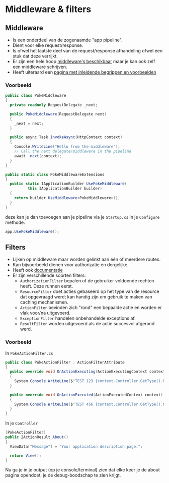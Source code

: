 # Middleware & filters

## Middleware

* Is een onderdeel van de zogenaamde "app pipeline".
* Dient voor elke request/response.
* Is ofwel het laatste deel van de request/response afhandeling ofwel een stuk dat deze verrijkt.
* Er zijn een hele hoop [middleware's beschikbaar](https://docs.microsoft.com/en-us/aspnet/core/fundamentals/middleware/?view=aspnetcore-2.1#built-in-middleware) maar je kan ook zelf een middleware schrijven.
* Heeft uiteraard een [pagina met inleidende begrippen en voorbeelden](https://docs.microsoft.com/en-us/aspnet/core/fundamentals/middleware/?view=aspnetcore-2.1)

### Voorbeeld
```csharp
public class PokeMiddleware
{
  private readonly RequestDelegate _next;

  public PokeMiddleware(RequestDelegate next)
  {
    _next = next;
  }

  public async Task InvokeAsync(HttpContext context)
  {
    Console.WriteLine("Hello from the middleware");
    // Call the next delegate/middleware in the pipeline
    await _next(context);
  }
}

public static class PokeMiddlewareExtensions
{
  public static IApplicationBuilder UsePokeMiddleware(
          this IApplicationBuilder builder)
  {
    return builder.UseMiddleware<PokeMiddleware>();
  }
}
```

deze kan je dan toevoegen aan je pipeline via je `Startup.cs` in je `Configure` methode. 

```csharp
app.UsePokeMiddleware();
```

## Filters
* Lijken op middleware maar worden gelinkt aan één of meerdere routes.
* Kan bijvoorbeeld dienen voor authorizatie en dergelijke.
* Heeft ook [documentatie](https://docs.microsoft.com/en-us/aspnet/core/fundamentals/middleware/?view=aspnetcore-2.1#built-in-middleware)
* Er zijn verschillende soorten filters:
  * `AuthorizationFilter` bepalen of de gebruiker voldoende rechten heeft. Deze runnen eerst.
  * `ResourceFilter` doet acties gebaseerd op het type van de resource dat opgevraagd werd; kan handig zijn om gebruik te maken van caching mechanismen.
  * `ActionFilter` bevinden zich "rond" een bepaalde actie en worden er vlak voor/na uitgevoerd.
  * `ExceptionFilter` handelen onbehandelde exceptions af.
  * `ResultFilter` worden uitgevoerd als de actie succesvol afgerond werd.

### Voorbeeld

In `PokeActionFilter.cs`

```csharp
public class PokeActionFilter : ActionFilterAttribute
{
  public override void OnActionExecuting(ActionExecutingContext context)
  {
    System.Console.WriteLine($"TEST 123 {context.Controller.GetType().Name} - {context.ActionDescriptor.DisplayName}");
  }

  public override void OnActionExecuted(ActionExecutedContext context)
  {
    System.Console.WriteLine($"TEST 456 {context.Controller.GetType().Name} - {context.ActionDescriptor.DisplayName}");
  }
}
```

In je `Controller`

```csharp
[PokeActionFilter]
public IActionResult About()
{
  ViewData["Message"] = "Your application description page.";

  return View();
}
```

Nu ga je in je output (op je console/terminal) zien dat elke keer je de about pagina opendoet, je de debug-boodschap te zien krijgt.